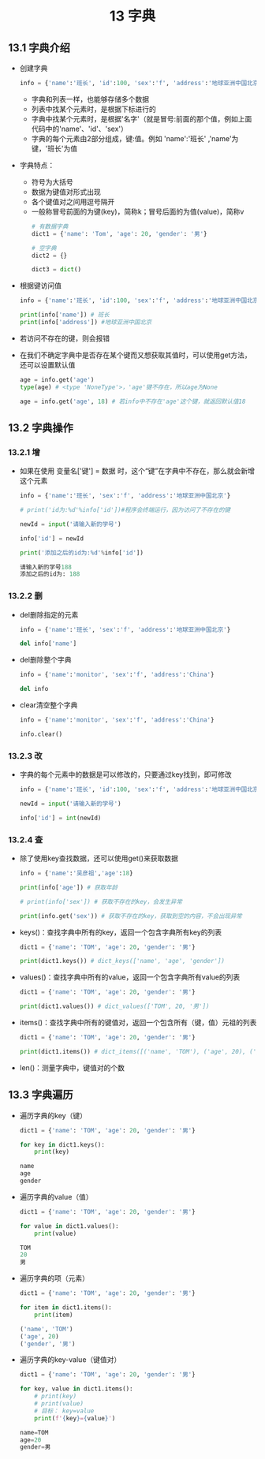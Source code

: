 # <center>13 字典

## 13.1 字典介绍

- 创建字典
    ~~~py
    info = {'name':'班长', 'id':100, 'sex':'f', 'address':'地球亚洲中国北京'}
    ~~~
  - 字典和列表一样，也能够存储多个数据
  - 列表中找某个元素时，是根据下标进行的
  - 字典中找某个元素时，是根据'名字'（就是冒号:前面的那个值，例如上面代码中的'name'、'id'、'sex'）
  - 字典的每个元素由2部分组成，键:值。例如 'name':'班长' ,'name'为键，'班长'为值


- 字典特点：
  - 符号为大括号
  - 数据为键值对形式出现
  - 各个键值对之间用逗号隔开
  - 一般称冒号前面的为键(key)，简称k；冒号后面的为值(value)，简称v
    ~~~py
    # 有数据字典
    dict1 = {'name': 'Tom', 'age': 20, 'gender': '男'}

    # 空字典
    dict2 = {}

    dict3 = dict()
    ~~~


- 根据键访问值
    ~~~py
    info = {'name':'班长', 'id':100, 'sex':'f', 'address':'地球亚洲中国北京'}

    print(info['name']) # 班长
    print(info['address']) #地球亚洲中国北京
    ~~~
- 若访问不存在的键，则会报错
- 在我们不确定字典中是否存在某个键而又想获取其值时，可以使用get方法，还可以设置默认值
    ~~~py
    age = info.get('age')
    type(age) # <type 'NoneType'>，'age'键不存在，所以age为None

    age = info.get('age', 18) # 若info中不存在'age'这个键，就返回默认值18
    ~~~


## 13.2 字典操作

### 13.2.1 增

- 如果在使用 变量名['键'] = 数据 时，这个“键”在字典中不存在，那么就会新增这个元素
    ~~~py
    info = {'name':'班长', 'sex':'f', 'address':'地球亚洲中国北京'}

    # print('id为:%d'%info['id'])#程序会终端运行，因为访问了不存在的键

    newId = input('请输入新的学号')

    info['id'] = newId

    print('添加之后的id为:%d'%info['id'])
    ~~~
    ~~~py
    请输入新的学号188
    添加之后的id为: 188
    ~~~

### 13.2.2 删

- del删除指定的元素
    ~~~py
    info = {'name':'班长', 'sex':'f', 'address':'地球亚洲中国北京'}

    del info['name']
    ~~~


- del删除整个字典
    ~~~py
    info = {'name':'monitor', 'sex':'f', 'address':'China'}

    del info
    ~~~


- clear清空整个字典
    ~~~py
    info = {'name':'monitor', 'sex':'f', 'address':'China'}

    info.clear()
    ~~~

### 13.2.3 改

- 字典的每个元素中的数据是可以修改的，只要通过key找到，即可修改
    ~~~py
    info = {'name':'班长', 'id':100, 'sex':'f', 'address':'地球亚洲中国北京'}

    newId = input('请输入新的学号')

    info['id'] = int(newId)
    ~~~


### 13.2.4 查

- 除了使用key查找数据，还可以使用get()来获取数据
    ~~~py
    info = {'name':'吴彦祖','age':18}

    print(info['age']) # 获取年龄

    # print(info['sex']) # 获取不存在的key，会发生异常

    print(info.get('sex')) # 获取不存在的key，获取到空的内容，不会出现异常
    ~~~


- keys()：查找字典中所有的key，返回一个包含字典所有key的列表
    ~~~py
    dict1 = {'name': 'TOM', 'age': 20, 'gender': '男'}

    print(dict1.keys()) # dict_keys(['name', 'age', 'gender'])
    ~~~


- values()：查找字典中所有的value，返回一个包含字典所有value的列表
    ~~~py
    dict1 = {'name': 'TOM', 'age': 20, 'gender': '男'}

    print(dict1.values()) # dict_values(['TOM', 20, '男'])
    ~~~


- items()：查找字典中所有的键值对，返回一个包含所有（键，值）元祖的列表
    ~~~py
    dict1 = {'name': 'TOM', 'age': 20, 'gender': '男'}

    print(dict1.items()) # dict_items([('name', 'TOM'), ('age', 20), ('gender', '男')])
    ~~~


- len()：测量字典中，键值对的个数

## 13.3 字典遍历

- 遍历字典的key（键）
    ~~~py
    dict1 = {'name': 'TOM', 'age': 20, 'gender': '男'}

    for key in dict1.keys():
        print(key)
    ~~~
    ~~~py
    name
    age
    gender
    ~~~

- 遍历字典的value（值）
    ~~~py
    dict1 = {'name': 'TOM', 'age': 20, 'gender': '男'}

    for value in dict1.values():
        print(value)
    ~~~
    ~~~py
    TOM
    20
    男
    ~~~


- 遍历字典的项（元素）
    ~~~py
    dict1 = {'name': 'TOM', 'age': 20, 'gender': '男'}

    for item in dict1.items():
        print(item)
    ~~~
    ~~~py
    ('name', 'TOM')
    ('age', 20)
    ('gender', '男')
    ~~~


- 遍历字典的key-value（键值对）
    ~~~py
    dict1 = {'name': 'TOM', 'age': 20, 'gender': '男'}

    for key, value in dict1.items():
        # print(key)
        # print(value)
        # 目标： key=value
        print(f'{key}={value}')
    ~~~
    ~~~py
    name=TOM
    age=20
    gender=男
    ~~~










